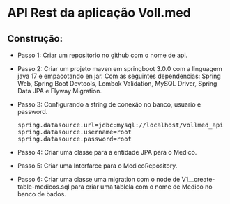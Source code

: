# API Rest da aplicação Voll.med
## Construção:
- Passo 1: Criar um repositorio no github com o nome de api.
- Passo 2: Criar um projeto maven em springboot 3.0.0 com a linguagem java 17 e empacotando en jar.
Com as seguintes dependencias: Spring Web, Spring Boot Devtools, Lombok Validation, MySQL Driver, Spring Data JPA e
  Flyway Migration.
- Passo 3: Configurando a string de conexão no banco, usuario e  password.
  
  <pre>
  spring.datasource.url=jdbc:mysql://localhost/vollmed_api
  spring.datasource.username=root
  spring.datasource.password=root
  </pre>

- Passo 4: Criar uma classe para a entidade JPA para o Medico.
- Passo 5: Criar uma Interfarce para o MedicoRepository.
- Passo 6: Criar uma classe uma migration com o node de V1__create-table-medicos.sql para criar uma tablela com o nome 
  de Medico no banco de bados.